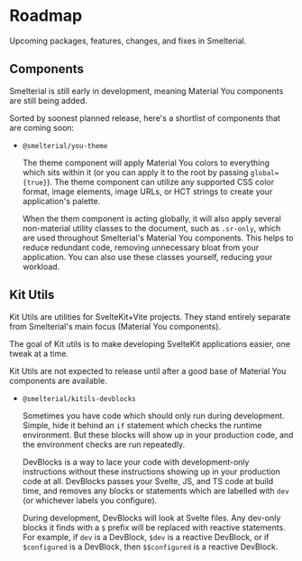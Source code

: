 # Roadmap

Upcoming packages, features, changes, and fixes in Smelterial.

## Components

Smelterial is still early in development, meaning Material You components
are still being added.

Sorted by soonest planned release, here's a shortlist of components that
are coming soon:

- `@smelterial/you-theme`

  The theme component will apply Material You colors to everything which
  sits within it (or you can apply it to the root by passing
  `global={true}`). The theme component can utilize any supported CSS color
  format, image elements, image URLs, or HCT strings to create your
  application's palette.

  When the them component is acting globally, it will also apply several
  non-material utility classes to the document, such as `.sr-only`, which
  are used throughout Smelterial's Material You components. This helps to
  reduce redundant code, removing unnecessary bloat from your application.
  You can also use these classes yourself, reducing your workload.

## Kit Utils

Kit Utils are utilities for SvelteKit+Vite projects. They stand entirely
separate from Smelterial's main focus (Material You components).

The goal of Kit utils is to make developing SvelteKit applications easier,
one tweak at a time.

Kit Utils are not expected to release until after a good base of Material
You components are available.

- `@smelterial/kitils-devblocks`

  Sometimes you have code which should only run during development. Simple,
  hide it behind an `if` statement which checks the runtime environment.
  But these blocks will show up in your production code, and the
  environment checks are run repeatedly.

  DevBlocks is a way to lace your code with development-only instructions
  without these instructions showing up in your production code at all.
  DevBlocks passes your Svelte, JS, and TS code at build time, and removes
  any blocks or statements which are labelled with `dev` (or whichever
  labels you configure).

  During development, DevBlocks will look at Svelte files. Any dev-only
  blocks it finds with a `$` prefix will be replaced with reactive
  statements. For example, if `dev` is a DevBlock, `$dev` is a reactive
  DevBlock, or if `$configured` is a DevBlock, then `$$configured` is a
  reactive DevBlock.
